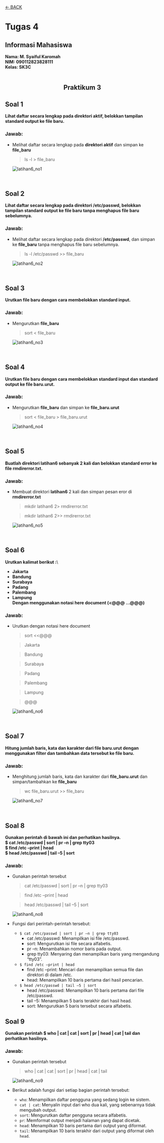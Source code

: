 [←    BACK](https://github.com/SyaifulKaromah/Tugas-Sistem-Operasi-/blob/main/README.md)

# Tugas 4
## Informasi Mahasiswa
**Nama: M. Syaiful Karomah**\
**NIM: 090112823828111**\
**Kelas: SK3C**
<br>
<br>

<div align="Center">
  
## Praktikum 3

</div>

## Soal 1
**Lihat daftar secara lengkap pada direktori aktif, belokkan tampilan standard output ke file baru.**
### Jawab:
- Melihat daftar secara lengkap pada **direktori aktif** dan simpan ke **file_baru**
  > ls -l > file_baru
  
    ![latihan6_no1](https://github.com/user-attachments/assets/abbf2675-d4f5-4eaf-a3d8-8a0e8139a846)

<br>

## Soal 2
**Lihat daftar secara lengkap pada direktori /etc/passwd, belokkan tampilan standard output ke file baru tanpa menghapus file baru sebelumnya.**
### Jawab:
- Melihat daftar secara lengkap pada direktori **/etc/passwd**, dan simpan ke **file_baru** tanpa menghapus file baru sebelumnya.
  > ls -l /etc/passwd >> file_baru
  
    ![latihan6_no2](https://github.com/user-attachments/assets/19edc6a7-4863-41f1-aa69-e2b9f4daac0b)

<br>

## Soal 3
**Urutkan file baru dengan cara membelokkan standard input.**
### Jawab:
- Mengurutkan **file_baru**
  > sort < file_baru
  
    ![latihan6_no3](https://github.com/user-attachments/assets/134f57ee-ea60-4710-a4cb-10d75b95ac72)

<br>

## Soal 4
**Urutkan file baru dengan cara membelokkan standard input dan standard output ke file baru.urut.**
### Jawab:
- Mengurutkan **file_baru** dan simpan ke **file_baru.urut**
  > sort < file_baru > file_baru.urut
 
    ![latihan6_no4](https://github.com/user-attachments/assets/230ca2de-6494-4a92-8fc4-8c19202bdb1c)

<br>

## Soal 5
**Buatlah direktori latihan6 sebanyak 2 kali dan belokkan standard error ke file rmdirerror.txt.**
### Jawab:
- Membuat direktori **latihan6** 2 kali dan simpan pesan eror di **rmdirerror.txt**
  > mkdir latihan6 2> rmdirerror.txt
  
  > mkdir latihan6 2>> rmdirerror.txt
  
    ![latihan6_no5](https://github.com/user-attachments/assets/58dcb5ae-243b-4223-b180-1770f53a6ec8)

<br>

## Soal 6
**Urutkan kalimat berikut :**\
  - **Jakarta**  
  - **Bandung**  
  - **Surabaya**  
  - **Padang**  
  - **Palembang**  
  - **Lampung**\
**Dengan menggunakan notasi here document (<@@@ …@@@)**
### Jawab:
- Urutkan dengan notasi here document
  > sort <<@@@
  
  > Jakarta
  
  > Bandung
  
  > Surabaya
  
  > Padang
  
  > Palembang
  
  > Lampung
  
  > @@@ 

    ![latihan6_no6](https://github.com/user-attachments/assets/0dfc9c99-55dc-4382-8705-06e0c474af03)

<br>

## Soal 7
**Hitung jumlah baris, kata dan karakter dari file baru.urut dengan menggunakan filter dan tambahkan data tersebut ke file baru.**
### Jawab:
- Menghitung jumlah baris, kata dan karakter dari **file_baru.urut** dan simpan/tambahkan ke **file_baru**
  > wc file_baru.urut >> file_baru

    ![latihan6_no7](https://github.com/user-attachments/assets/b4cdf29c-ba7f-423f-9c20-d9488bf57c71)
  
<br>

## Soal 8
**Gunakan perintah di bawah ini dan perhatikan hasilnya.**\
**$ cat /etc/passwd | sort | pr –n | grep tty03**\
**$ find /etc –print | head**\
**$ head /etc/passwd | tail –5 | sort**
### Jawab:
- Gunakan perintah tersebut
  > cat /etc/passwd | sort | pr –n | grep tty03
  
  > find /etc –print | head
  
  > head /etc/passwd | tail –5 | sort
  
    ![latihan6_no8](https://github.com/user-attachments/assets/4ea4f86d-8860-484f-b595-25a702c6e2f8)

- Fungsi dari perintah-perintah tersebut:
  - ```$ cat /etc/passwd | sort | pr –n | grep tty03```
     - cat /etc/passwd: Menampilkan isi file /etc/passwd.
     - sort: Mengurutkan isi file secara alfabetis.
     - pr –n: Menambahkan nomor baris pada output.
     - grep tty03: Menyaring dan menampilkan baris yang mengandung “tty03”.
  - ```$ find /etc –print | head```
     - find /etc –print: Mencari dan menampilkan semua file dan direktori di dalam /etc.
     - head: Menampilkan 10 baris pertama dari hasil pencarian.
  - ```$ head /etc/passwd | tail –5 | sort```
     - head /etc/passwd: Menampilkan 10 baris pertama dari file /etc/passwd.
     - tail –5: Menampilkan 5 baris terakhir dari hasil head.
     - sort: Mengurutkan 5 baris tersebut secara alfabetis.

## Soal 9
**Gunakan perintah $ who | cat | cat | sort | pr | head | cat | tail dan perhatikan hasilnya.**
### Jawab:
- Gunakan perintah tersebut
  > who | cat | cat | sort | pr | head | cat | tail

    ![latihan6_no9](https://github.com/user-attachments/assets/6945693c-115b-46fd-9f33-88dc165a02f3)

- Berikut adalah fungsi dari setiap bagian perintah tersebut:
  - ```who```: Menampilkan daftar pengguna yang sedang login ke sistem.
  - ```cat | cat```: Menyalin input dari who dua kali, yang sebenarnya tidak mengubah output.
  - ```sort```: Mengurutkan daftar pengguna secara alfabetis.
  - ```pr```: Memformat output menjadi halaman yang dapat dicetak.
  - ```head```: Menampilkan 10 baris pertama dari output yang diformat.
  - ```tail```: Menampilkan 10 baris terakhir dari output yang diformat oleh ```head```.
